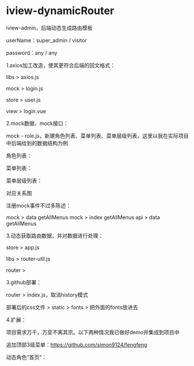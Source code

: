 # iview-dynamicRouter

iview-admin，后端动态生成路由模板

userName：super_admin / visitor

password：any / any

1.axios加工改造，使其更符合后端的回文格式：

libs > axios.js

mock > login.js

store > user.js

view > login.vue

2.mock数据、mock接口：

mock - role.js，新建角色列表、菜单列表、菜单层级列表，这里以我在实际项目中后端给到的数据结构为例

角色列表：

菜单列表：

菜单层级列表：

对应关系图


注册mock事件不过多陈述：

mock > data getAllMenus
mock > index getAllMenus
api > data getAllMenus

3.动态获取路由数据，并对数据进行处理：

store > app.js

libs > router-util.js

router > 

3.github部署：

router > index.js，取消history模式

部署后的css文件 > static > fonts > 把外面的fonts放进去

4.扩展：

项目需求万千，万变不离其宗。以下两种情况我已做好demo并集成到项目中

追加顶部3级菜单：https://github.com/simon9124/fengfeng

动态角色“首页”：
